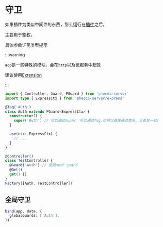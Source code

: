 # 守卫

 如果插件为类似中间件的东西，那么运行在[插件](./plugin.md)之后，
 
 主要用于鉴权，

具体参数详见类型提示

:::warning

`aop`是一些特殊的模块，会在`http`以及微服务中起效

建议使用[Extension](./extension.md)

:::


```ts
import { Controller, Guard, PGuard } from 'phecda-server'
import type { ExpressCtx } from 'phecda-server/express'

@Tag('Auth')
class Auth extends PGuard<ExpressCtx> {
  constructor() {
    super('Auth') // 可以通过super，可以通过Tag,也可以直接通过类名，三者其一就行
  }

  use(ctx: ExpressCtx) {
    // ...
  }
}

@Controller()
class TestController {
  @Guard('Auth') // 使用auth guard
  @Get()
  get() {}
}
Factory([Auth, TestController])
```

## 全局守卫
```ts
bind(app, data, {
  globalGuards: ['Auth'],
})
```

